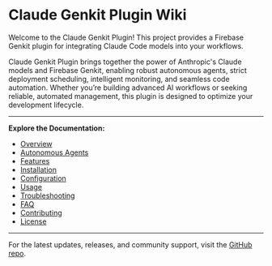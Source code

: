 # Claude Genkit Plugin Wiki

Welcome to the Claude Genkit Plugin!
This project provides a Firebase Genkit plugin for integrating Claude Code models into your workflows.

Claude Genkit Plugin brings together the power of Anthropic's Claude models and Firebase Genkit, enabling robust autonomous agents, strict deployment scheduling, intelligent monitoring, and seamless code automation. Whether you’re building advanced AI workflows or seeking reliable, automated management, this plugin is designed to optimize your development lifecycle.

---

**Explore the Documentation:**
- [Overview](Overview)
- [Autonomous Agents](Autonomous-Agents)
- [Features](Features)
- [Installation](Installation)
- [Configuration](Configuration)
- [Usage](Usage)
- [Troubleshooting](Troubleshooting)
- [FAQ](FAQ)
- [Contributing](Contributing)
- [License](License)

---

For the latest updates, releases, and community support, visit the [GitHub repo](https://github.com/amitpatole/claude-genkit-plugin).